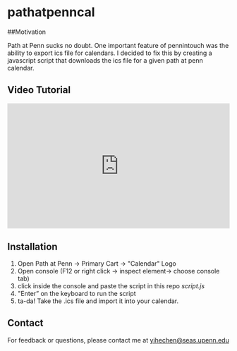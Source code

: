 # pathatpenncal

##Motivation

Path at Penn sucks no doubt. One important feature of pennintouch was the ability to export ics file for calendars. I decided to fix this by creating a javascript script that downloads the ics file for a given path at penn calendar.
## Video Tutorial
<div style="position: relative; padding-bottom: 56.25%; height: 0;"><iframe src="https://www.loom.com/embed/69b23257cc324d7bb49c0ffb580dcea2" frameborder="0" webkitallowfullscreen mozallowfullscreen allowfullscreen style="position: absolute; top: 0; left: 0; width: 100%; height: 100%;"></iframe></div>

## Installation
1. Open Path at Penn -> Primary Cart -> "Calendar" Logo
2. Open console (F12 or right click -> inspect element-> choose console tab)
3. click inside the console and paste the script in this repo *script.js*
4. "Enter” on the keyboard to run the script
5. ta-da! Take the .ics file and import it into your calendar.

## Contact
For feedback or questions, please contact me at yihechen@seas.upenn.edu